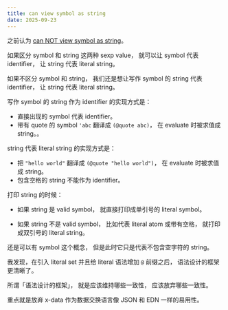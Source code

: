 ```yaml
---
title: can view symbol as string
date: 2025-09-23
---
```


之前认为
[can NOT view symbol as string](2025-07-31-can-not-view-symbol-as-string.md)。

如果区分 symbol 和 string 这两种 sexp value，
就可以让 symbol 代表 identifier，
让 string 代表 literal string。

如果不区分 symbol 和 string，
我们还是想让写作 symbol 的 string 代表 identifier，
让 string 代表 literal string。

写作 symbol 的 string 作为 identifier 的实现方式是：

- 直接出现的 symbol 代表 identifier。
- 带有 quote 的 symbol `'abc` 翻译成 `(@quote abc)`，
  在 evaluate 时被求值成 string。。

string 代表 literal string 的实现方式是：

- 把 `"hello world"` 翻译成 `(@quote "hello world")`，
  在 evaluate 时被求值成 string。
- 包含空格的 string 不能作为 identifier。

打印 string 的时候：

- 如果 string 是 valid symbol，
  就直接打印成单引号的 literal symbol。

- 如果 string 不是 valid symbol，
  比如代表 literal atom 或带有空格，
  就打印成双引号的 literal string。

还是可以有 symbol 这个概念，
但是此时它只是代表不包含空字符的 string。

我发现，在引入 literal set
并且给 literal 语法增加 `@` 前缀之后，
语法设计的框架更清晰了。

所谓「语法设计的框架」，
就是应该维持哪些一致性，
应该放弃哪些一致性。

重点就是放弃 x-data 作为数据交换语言像 JSON 和 EDN 一样的易用性。
